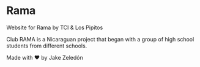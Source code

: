 # Rama
Website for Rama by TCI & Los Pipitos

Club RAMA is a Nicaraguan project that began with a group of high school students from different schools.

Made with ❤ by Jake Zeledón
